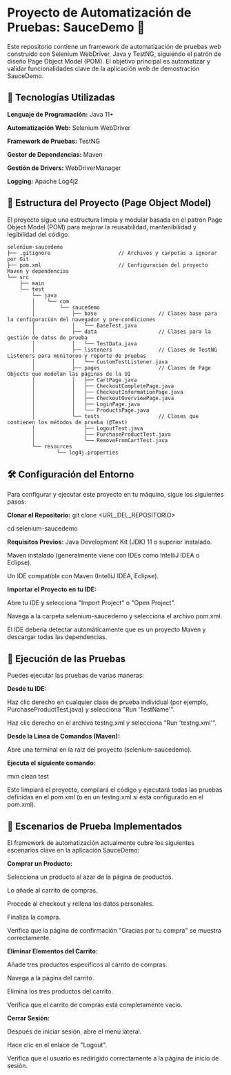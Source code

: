 # Proyecto de Automatización de Pruebas: SauceDemo 🧪

Este repositorio contiene un framework de automatización de pruebas web construido con Selenium WebDriver, Java y TestNG, siguiendo el patrón de diseño Page Object Model (POM). El objetivo principal es automatizar y validar funcionalidades clave de la aplicación web de demostración SauceDemo.

## 🌟 Tecnologías Utilizadas
**Lenguaje de Programación:** Java 11+

**Automatización Web:** Selenium WebDriver

**Framework de Pruebas:** TestNG

**Gestor de Dependencias:** Maven

**Gestión de Drivers:** WebDriverManager

**Logging:** Apache Log4j2

## 📂 Estructura del Proyecto (Page Object Model)
El proyecto sigue una estructura limpia y modular basada en el patrón Page Object Model (POM) para mejorar la reusabilidad, mantenibilidad y legibilidad del código.

```
selenium-saucedemo
├── .gitignore                      // Archivos y carpetas a ignorar por Git
├── pom.xml                         // Configuración del proyecto Maven y dependencias
└── src
    ├── main
    └── test
        └── java
        │    └── com
        │        └── saucedemo
        │            ├── base                    // Clases base para la configuración del navegador y pre-condiciones
        │            │   └── BaseTest.java
        │            ├── data                    // Clases para la gestión de datos de prueba
        │            │   └── TestData.java
        │            ├── listeners               // Clases de TestNG Listeners para monitoreo y reporte de pruebas
        │            │   └── CustomTestListener.java
        │            ├── pages                   // Clases de Page Objects que modelan las páginas de la UI
        │            │   ├── CartPage.java
        │            │   ├── CheckoutCompletePage.java
        │            │   ├── CheckoutInformationPage.java
        │            │   ├── CheckoutOverviewPage.java
        │            │   ├── LoginPage.java
        │            │   └── ProductsPage.java
        │            └── tests                   // Clases que contienen los métodos de prueba (@Test)
        │                ├── LogoutTest.java
        │                ├── PurchaseProductTest.java
        │                └── RemoveFromCartTest.java
        └── resources
                └── log4j.properties
```

## 🛠️ Configuración del Entorno
Para configurar y ejecutar este proyecto en tu máquina, sigue los siguientes pasos:

**Clonar el Repositorio:**
git clone <URL_DEL_REPOSITORIO>

cd selenium-saucedemo

**Requisitos Previos:**
Java Development Kit (JDK) 11 o superior instalado.

Maven instalado (generalmente viene con IDEs como IntelliJ IDEA o Eclipse).

Un IDE compatible con Maven (IntelliJ IDEA, Eclipse).

**Importar el Proyecto en tu IDE:**

Abre tu IDE y selecciona "Import Project" o "Open Project".

Navega a la carpeta selenium-saucedemo y selecciona el archivo pom.xml.

El IDE debería detectar automáticamente que es un proyecto Maven y descargar todas las dependencias.

## 🚀 Ejecución de las Pruebas
Puedes ejecutar las pruebas de varias maneras:

**Desde tu IDE:**

Haz clic derecho en cualquier clase de prueba individual (por ejemplo, PurchaseProductTest.java) y selecciona "Run 'TestName'".

Haz clic derecho en el archivo testng.xml y selecciona "Run 'testng.xml'".

**Desde la Línea de Comandos (Maven):**

Abre una terminal en la raíz del proyecto (selenium-saucedemo).

**Ejecuta el siguiente comando:**

mvn clean test

Esto limpiará el proyecto, compilará el código y ejecutará todas las pruebas definidas en el pom.xml (o en un testng.xml si está configurado en el pom.xml).

## 🧪 Escenarios de Prueba Implementados
El framework de automatización actualmente cubre los siguientes escenarios clave en la aplicación SauceDemo:

__Comprar un Producto:__

Selecciona un producto al azar de la página de productos.

Lo añade al carrito de compras.

Procede al checkout y rellena los datos personales.

Finaliza la compra.

Verifica que la página de confirmación "Gracias por tu compra" se muestra correctamente.

__Eliminar Elementos del Carrito:__

Añade tres productos específicos al carrito de compras.

Navega a la página del carrito.

Elimina los tres productos del carrito.

Verifica que el carrito de compras está completamente vacío.


__Cerrar Sesión:__

Después de iniciar sesión, abre el menú lateral.

Hace clic en el enlace de "Logout".

Verifica que el usuario es redirigido correctamente a la página de inicio de sesión.
